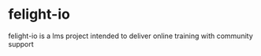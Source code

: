 # felight-io
felight-io is a lms project intended to deliver online training with community support

